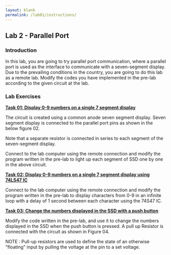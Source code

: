 ```yaml
---
layout: blank
permalink: /lab01/instructions/
---
```


<h2>Lab 2 - Parallel Port </h2>

<h3>Introduction</h3>

In this lab, you are going to try parallel port communication, where a parallel port is used as the interface to communicate with a seven-segment display. Due to the prevailing conditions in the country, you are going to do this lab as a remote lab. Modify the codes you have implemented in the pre-lab according to the given circuit at the lab.

<h3>Lab Exercises</h3>

<b><u>Task 01: Display 0-9 numbers on a single 7 segment display</u></b>

The circuit is created using a common anode seven segment display. Seven segment display is connected to the parallel port pins as shown in the below figure 02.


Note that a separate resistor is connected in series to each segment of the seven-segment display.

Connect to the lab computer using the remote connection and modify the program written in the pre-lab to light up each segment of SSD one by one in the above circuit.



<b><u>Task 02: Display 0-9 numbers on a single 7 segment display using 74LS47 IC
</u></b>


Connect to the lab computer using the remote connection and modify the program written in the pre-lab to display characters from 0-9 in an infinite loop with a delay of 1 second between each character using the 74S47 IC.


<b><u>Task 03: Change the numbers displayed in the SSD with a push button</u></b>

Modify the code written in the pre-lab, and use it to change the numbers displayed in the SSD when the push button is pressed. A pull up Resistor is connected with the circuit as shown in Figure 04.

NOTE : Pull-up resistors are used to define the state of an otherwise "floating" input by pulling the voltage at the pin to a set voltage.
